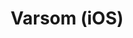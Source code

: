 ---
title: Varsom (iOS)
excerpt: Native iOS app displaying avalanche, flood and landslide warning forecasts.
year: 2013
type: iOS app
role: Developer, UX/UI designer
tech: Parse Platform (BaaS), api.nve.no (api)
functionality: map interface, push notifications
client: NVE (Norwegian Water Resources and Energy Directorate)
---